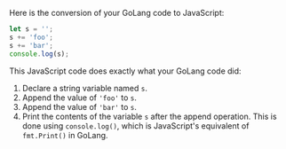 Here is the conversion of your GoLang code to JavaScript:

```javascript
let s = '';
s += 'foo';
s += 'bar';
console.log(s);
```
This JavaScript code does exactly what your GoLang code did:
1. Declare a string variable named `s`.
2. Append the value of `'foo'` to `s`.
3. Append the value of `'bar'` to `s`.
4. Print the contents of the variable `s` after the append operation. This is done using `console.log()`, which is JavaScript's equivalent of `fmt.Print()` in GoLang.
